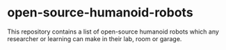 # open-source-humanoid-robots
This repository contains a list of open-source humanoid robots which any researcher or learning can make in their lab, room or garage.
